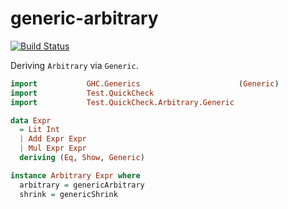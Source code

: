 # generic-arbitrary

[![Build Status](https://travis-ci.org/typeable/generic-arbitrary.svg?branch=master)](https://travis-ci.org/typeable/generic-arbitrary)

Deriving `Arbitrary` via `Generic`.

``` haskell
import           GHC.Generics                      (Generic)
import           Test.QuickCheck
import           Test.QuickCheck.Arbitrary.Generic

data Expr
  = Lit Int
  | Add Expr Expr
  | Mul Expr Expr
  deriving (Eq, Show, Generic)

instance Arbitrary Expr where
  arbitrary = genericArbitrary
  shrink = genericShrink
```
